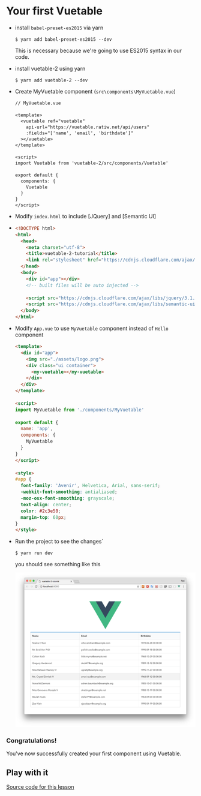 # Your first Vuetable

* install `babel-preset-es2015` via yarn
  ```shell
  $ yarn add babel-preset-es2015 --dev
  ```

  This is necessary because we're going to use ES2015 syntax in our code.

* install vuetable-2 using yarn

  ```shell
  $ yarn add vuetable-2 --dev
  ```

+ Create MyVuetable component (`src\components\MyVuetable.vue`)

    ```vue
    // MyVuetable.vue

    <template>
      <vuetable ref="vuetable"
        api-url="https://vuetable.ratiw.net/api/users"
        :fields="['name', 'email', 'birthdate']"
      ></vuetable>
    </template>

    <script>
    import Vuetable from 'vuetable-2/src/components/Vuetable'

    export default {
      components: {
        Vuetable
      }
    }
    </script>
    ```

+ Modify `index.html` to include [JQuery] and [Semantic UI]
+
    ```html
    <!DOCTYPE html>
    <html>
      <head>
        <meta charset="utf-8">
        <title>vuetable-2-tutorial</title>
        <link rel="stylesheet" href="https://cdnjs.cloudflare.com/ajax/libs/semantic-ui/2.2.7/semantic.min.css" media="screen" title="no title" charset="utf-8">
      </head>
      <body>
        <div id="app"></div>
        <!-- built files will be auto injected -->

        <script src="https://cdnjs.cloudflare.com/ajax/libs/jquery/3.1.0/jquery.min.js" charset="utf-8"></script>
        <script src="https://cdnjs.cloudflare.com/ajax/libs/semantic-ui/2.2.7/semantic.min.js" charset="utf-8"></script>
      </body>
    </html>
    ```

+ Modify `App.vue` to use `MyVuetable` component instead of `Hello` component

    ```html
    <template>
      <div id="app">
        <img src="./assets/logo.png">
        <div class="ui container">
          <my-vuetable></my-vuetable>
        </div>
      </div>
    </template>

    <script>
    import MyVuetable from './components/MyVuetable'

    export default {
      name: 'app',
      components: {
        MyVuetable
      }
    }
    </script>

    <style>
    #app {
      font-family: 'Avenir', Helvetica, Arial, sans-serif;
      -webkit-font-smoothing: antialiased;
      -moz-osx-font-smoothing: grayscale;
      text-align: center;
      color: #2c3e50;
      margin-top: 60px;
    }
    </style>
    ```

* Run the project to see the changes`
    ```shell
    $ yarn run dev
    ```

    you should see something like this

    ![image](https://raw.githubusercontent.com/ratiw/images/master/vuetable-2-tutorial/01-1.png)

### Congratulations!

You've now successfully created your first component using Vuetable.

## Play with it

<vuep template="#lesson01"></vuep>

<script v-pre type="text/x-template" id="lesson01">
<template>
    <vuetable ref="vuetable"
          api-url="https://vuetable.ratiw.net/api/users"
          :fields="['name', 'email', 'birthdate']">
    </vuetable>
</template>

<script>
  Vue.use(Vuetable);
  export default {}
</script>

</script>

[Source code for this lesson](https://github.com/ratiw/vuetable-2-tutorial/tree/lesson-1)
